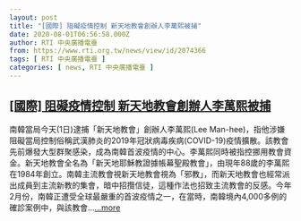 ```yaml
---
layout: post
title: "[國際] 阻礙疫情控制 新天地教會創辦人李萬熙被捕"
date: 2020-08-01T06:56:58.000Z
author: RTI 中央廣播電臺
from: https://www.rti.org.tw/news/view/id/2074366
tags: [ RTI 中央廣播電臺 ]
categories: [ news, RTI 中央廣播電臺 ]
---
```

<!--1596265018000-->
[[國際] 阻礙疫情控制 新天地教會創辦人李萬熙被捕](https://www.rti.org.tw/news/view/id/2074366)
------

<div>
南韓當局今天(1日)逮捕「新天地教會」創辦人李萬熙(Lee Man-hee)，指他涉嫌阻礙當局控制俗稱武漢肺炎的2019年冠狀病毒疾病(COVID-19)疫情擴散。該教會先前爆發大型群聚感染，成為南韓首波疫情的中心。李萬熙同時被指控挪用教會資金。新天地教會全名為「新天地耶穌教證據帳幕聖殿教會」，由現年88歲的李萬熙在1984年創立。南韓主流教會視新天地教會視為「邪教」，而新天地教會也經常派出成員到主流新教的集會，暗中招攬信徒，這種作法也招致主流教會的反感。今年2月份，南韓正遭受全球最嚴重的首波疫情之一，在當時，南韓境內4,000多例的確診案例中，與該教會...<a target="_blank" href="https://www.rti.org.tw/news/view/id/2074366">...more</a>
</div>
